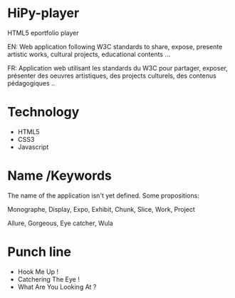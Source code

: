 HiPy-player
===========

HTML5 eportfolio player

EN:
Web application following W3C standards
to share, expose, presente
artistic works, cultural projects, educational contents ...

FR:
Application web utilisant les standards du W3C
pour partager, exposer, présenter
des oeuvres artistiques, des projects culturels, des contenus pédagogiques ..



Technology
==========

 * HTML5
 * CSS3
 * Javascript



Name /Keywords
==============

The name of the application isn't yet defined. 
Some propositions:

 Monographe, Display, Expo, Exhibit, Chunk, Slice, Work, Project

 Allure, Gorgeous, Eye catcher, Wula



Punch line
==========

 * Hook Me Up !
 * Catchering The Eye !
 * What Are You Looking At ?
